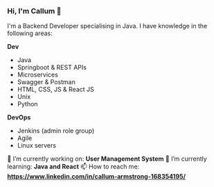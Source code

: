 ### Hi, I'm Callum 👋

I'm a Backend Developer specialising in Java. I have knowledge in the following areas:

**Dev**
- Java
- Springboot & REST APIs
- Microservices
- Swagger & Postman
- HTML, CSS, JS & React JS
- Unix
- Python

**DevOps**
- Jenkins (admin role group)
- Agile
- Linux servers

🔭 I’m currently working on: **User Management System**
🌱 I’m currently learning: **Java and React**
📫 How to reach me: **https://www.linkedin.com/in/callum-armstrong-168354195/**
